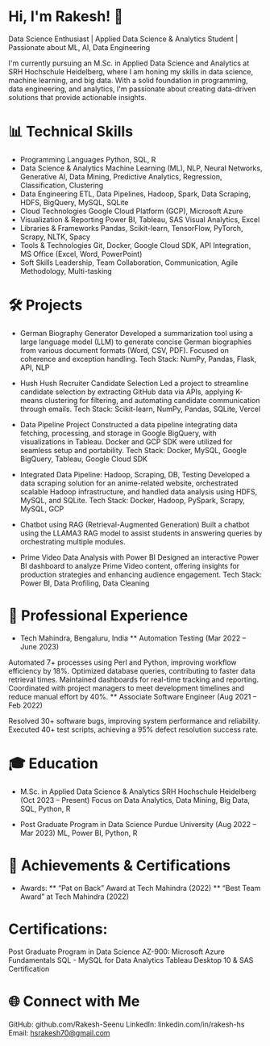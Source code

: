 # Hi, I'm Rakesh! 👋
Data Science Enthusiast | Applied Data Science & Analytics Student | Passionate about ML, AI, Data Engineering

I'm currently pursuing an M.Sc. in Applied Data Science and Analytics at SRH Hochschule Heidelberg, where I am honing my skills in data science, machine learning, and big data. With a solid foundation in programming, data engineering, and analytics, I'm passionate about creating data-driven solutions that provide actionable insights.

# 📊 Technical Skills
* Programming Languages
Python, SQL, R
* Data Science & Analytics
Machine Learning (ML), NLP, Neural Networks, Generative AI, Data Mining, Predictive Analytics, Regression, Classification, Clustering
* Data Engineering
ETL, Data Pipelines, Hadoop, Spark, Data Scraping, HDFS, BigQuery, MySQL, SQLite
* Cloud Technologies
Google Cloud Platform (GCP), Microsoft Azure
* Visualization & Reporting
Power BI, Tableau, SAS Visual Analytics, Excel
* Libraries & Frameworks
Pandas, Scikit-learn, TensorFlow, PyTorch, Scrapy, NLTK, Spacy
* Tools & Technologies
Git, Docker, Google Cloud SDK, API Integration, MS Office (Excel, Word, PowerPoint)
* Soft Skills
Leadership, Team Collaboration, Communication, Agile Methodology, Multi-tasking

# 🛠️ Projects
*  German Biography Generator
Developed a summarization tool using a large language model (LLM) to generate concise German biographies from various document formats (Word, CSV, PDF). Focused on coherence and exception handling.
Tech Stack: NumPy, Pandas, Flask, API, NLP

* Hush Hush Recruiter Candidate Selection
Led a project to streamline candidate selection by extracting GitHub data via APIs, applying K-means clustering for filtering, and automating candidate communication through emails.
Tech Stack: Scikit-learn, NumPy, Pandas, SQLite, Vercel

* Data Pipeline Project
Constructed a data pipeline integrating data fetching, processing, and storage in Google BigQuery, with visualizations in Tableau. Docker and GCP SDK were utilized for seamless setup and portability.
Tech Stack: Docker, MySQL, Google BigQuery, Tableau, Google Cloud SDK

* Integrated Data Pipeline: Hadoop, Scraping, DB, Testing
Developed a data scraping solution for an anime-related website, orchestrated scalable Hadoop infrastructure, and handled data analysis using HDFS, MySQL, and SQLite.
Tech Stack: Docker, Hadoop, PySpark, Scrapy, MySQL, GCP

* Chatbot using RAG (Retrieval-Augmented Generation)
Built a chatbot using the LLAMA3 RAG model to assist students in answering queries by orchestrating multiple modules.

* Prime Video Data Analysis with Power BI
Designed an interactive Power BI dashboard to analyze Prime Video content, offering insights for production strategies and enhancing audience engagement.
Tech Stack: Power BI, Data Profiling, Data Cleaning

# 💼 Professional Experience
* Tech Mahindra, Bengaluru, India
  ** Automation Testing (Mar 2022 – June 2023)

Automated 7+ processes using Perl and Python, improving workflow efficiency by 18%.
Optimized database queries, contributing to faster data retrieval times.
Maintained dashboards for real-time tracking and reporting.
Coordinated with project managers to meet development timelines and reduce manual effort by 40%.
  ** Associate Software Engineer (Aug 2021 – Feb 2022)

Resolved 30+ software bugs, improving system performance and reliability.
Executed 40+ test scripts, achieving a 95% defect resolution success rate.

# 🎓 Education
* M.Sc. in Applied Data Science & Analytics
  SRH Hochschule Heidelberg (Oct 2023 – Present)
  Focus on Data Analytics, Data Mining, Big Data, SQL, Python, R

* Post Graduate Program in Data Science
  Purdue University (Aug 2022 – Mar 2023)
  ML, Power BI, Python, R

# 🏅 Achievements & Certifications
* Awards:
** “Pat on Back” Award at Tech Mahindra (2022)
** “Best Team Award” at Tech Mahindra (2022)

# Certifications:

Post Graduate Program in Data Science
AZ-900: Microsoft Azure Fundamentals
SQL - MySQL for Data Analytics
Tableau Desktop 10 & SAS Certification

# 🌐 Connect with Me
GitHub: github.com/Rakesh-Seenu
LinkedIn: linkedin.com/in/rakesh-hs
Email: hsrakesh70@gmail.com
